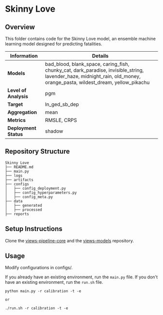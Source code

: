# Skinny Love 
## Overview

This folder contains code for the Skinny Love model, an ensemble machine learning model designed for predicting fatalities. 


| Information         | Details                        |
|---------------------|--------------------------------|
| **Models** | bad_blood, blank_space, caring_fish, chunky_cat, dark_paradise, invisible_string, lavender_haze, midnight_rain, old_money, orange_pasta, wildest_dream, yellow_pikachu                  |
| **Level of Analysis** | pgm            |
| **Target**         | ln_ged_sb_dep |
| **Aggregation**       |  mean   |
| **Metrics**       |  RMSLE, CRPS    |
| **Deployment Status**       |  shadow    |

## Repository Structure

```
Skinny Love
├── README.md
├── main.py
├── logs
├── artifacts
├── configs
│   ├── config_deployment.py
│   ├── config_hyperparameters.py
│   ├── config_meta.py
├── data
│   ├── generated
│   ├── processed
├── reports
```

## Setup Instructions

Clone the [views-pipeline-core](https://github.com/views-platform/views-pipeline-core) and the [views-models](https://github.com/views-platform/views-models) repository.


## Usage
Modify configurations in configs/.

If you already have an existing environment, run the `main.py` file. If you don't have an existing environment, run the `run.sh` file. 

```
python main.py -r calibration -t -e

or

./run.sh -r calibration -t -e
```


